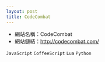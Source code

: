```yaml
---
layout: post
title: CodeCombat
---
```


+ 網站名稱：CodeCombat
+ 網站鏈結：<http://codecombat.com/>

`JavaScript` `CoffeeScript` `Lua` `Python`
